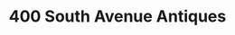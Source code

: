 ---
title: "400 South Avenue Antiques"
url: /springfield/400-south-avenue-antiques/
shop: antiques
---